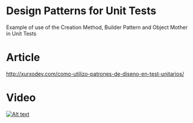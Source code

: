 # Design Patterns for Unit Tests
Example of use of the Creation Method, Builder Pattern and Object Mother in Unit Tests

# Article
http://xurxodev.com/como-utilizo-patrones-de-diseno-en-test-unitarios/

# Video
[![Alt text](https://img.youtube.com/vi/H4IXM2zhdOY/0.jpg)](https://youtu.be/H4IXM2zhdOY)

